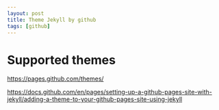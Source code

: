 ```yaml
---
layout: post
title: Theme Jekyll by github 
tags: [github]
---
```


# Supported themes

https://pages.github.com/themes/


https://docs.github.com/en/pages/setting-up-a-github-pages-site-with-jekyll/adding-a-theme-to-your-github-pages-site-using-jekyll
